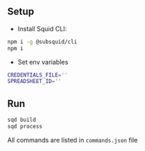 ## Setup

- Install Squid CLI:

```bash
npm i -g @subsquid/cli
npm i
```

- Set env variables
```bash
CREDENTIALS_FILE=''
SPREADSHEET_ID=''
```

## Run

```bash
sqd build
sqd process
```
All commands are listed in `commands.json` file
